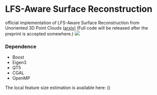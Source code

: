 # LFS-Aware Surface Reconstruction
official implementation of LFS-Aware Surface Reconstruction from Unoriented 3D Point Clouds ([arxiv](https://arxiv.org/))
(Full code will be released after the preprint is accepted somewhere.)
![](teaser/teaser.gif)

### Dependence
- Boost
- Eigen3
- QT5
- CGAL
- OpenMP

The local feature size estimation is available here: ([](https://github.com/bizerfr/cgal/tree/psp-lfs))

